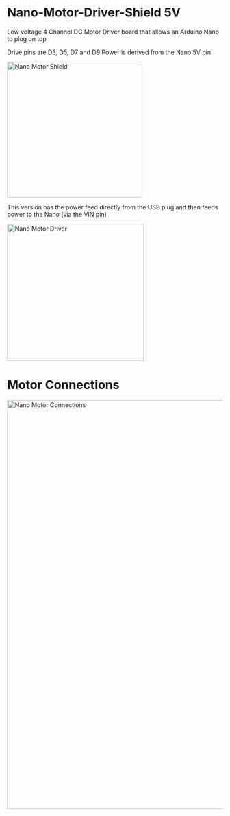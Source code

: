 # Nano-Motor-Driver-Shield 5V

Low voltage 4 Channel DC Motor Driver board that allows an Arduino Nano to plug on top

Drive pins are D3, D5, D7 and D9
Power is derived from the Nano 5V pin

<img width="316" alt="Nano Motor Shield" src="https://github.com/gxdeange/Nano-Motor-Driver-Shield/assets/57690555/35541d4a-6f3c-4aca-8289-e9984769763c">

This version has the power feed directly from the USB plug and then feeds power to the Nano (via the VIN pin)

<img width="319" alt="Nano Motor Driver" src="https://github.com/gxdeange/Nano-Motor-Driver-Shield/assets/57690555/5a0fee42-24d7-49bb-bb1c-3cfcb6e3c1a8">

# Motor Connections

<img width="953" alt="Nano Motor Connections" src="https://github.com/gxdeange/Nano-Motor-Driver-Shield/assets/57690555/b49d041d-d482-400e-a0fa-df3bc2df818b">
